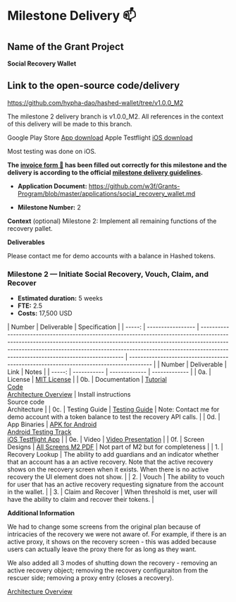 # Milestone Delivery :mailbox:

## Name of the Grant Project

**Social Recovery Wallet**

## Link to the open-source code/delivery

https://github.com/hypha-dao/hashed-wallet/tree/v1.0.0_M2

The milestone 2 delivery branch is v1.0.0_M2. All references in the context of this delivery will be made to this branch.

Google Play Store [App download](https://play.google.com/apps/internaltest/4701631300800602818)
Apple Testflight [iOS download](https://testflight.apple.com/join/NKhGqqxE)

Most testing was done on iOS.

**The [invoice form :pencil:](https://docs.google.com/forms/d/e/1FAIpQLSfmNYaoCgrxyhzgoKQ0ynQvnNRoTmgApz9NrMp-hd8mhIiO0A/viewform) has been filled out correctly for this milestone and the delivery is according to the official [milestone delivery guidelines](https://github.com/w3f/Grants-Program/blob/master/docs/milestone-deliverables-guidelines.md).**

- **Application Document:** https://github.com/w3f/Grants-Program/blob/master/applications/social_recovery_wallet.md

- **Milestone Number:** 2

**Context** (optional)
Milestone 2: Implement all remaining functions of the recovery pallet.

**Deliverables**

Please contact me for demo accounts with a balance in Hashed tokens.

### Milestone 2 — Initiate Social Recovery, Vouch, Claim, and Recover

- **Estimated duration:** 5 weeks
- **FTE:** 2.5
- **Costs:** 17,500 USD

| Number | Deliverable       | Specification                                                                                                                                                                                                                                                                                 |
| -----: | ----------------- | --------------------------------------------------------------------------------------------------------------------------------------------------------------------------------------------------------------------------------------------------------------------------------------------- | -------------------------------------------------------------------------------------- |
| Number | Deliverable       | Link                                                                                                                                                                                                                                                                                          | Notes                                                                                  |
| -----: | -----------       | -------------                                                                                                                                                                                                                                                                                 | -------------                                                                          |
|    0a. | License           | [MIT License](https://github.com/hypha-dao/hashed-wallet/blob/v1.0.0_M2/LICENSE)                                                                                                                                                                                                              |
|    0b. | Documentation     | [Tutorial](https://github.com/hypha-dao/hashed-wallet/blob/v1.0.0_M2/documentation/tutorial.md) <BR> [Code](https://github.com/hypha-dao/hashed-wallet/tree/v1.0.0_M2/) <BR> [Architecture Overview](https://github.com/hypha-dao/hashed-wallet/blob/v1.0.0_M2/documentation/architecture.md) | Install instructions <BR> Source code <BR> Architecture                                |
|    0c. | Testing Guide     | [Testing Guide](https://github.com/hypha-dao/hashed-wallet/blob/v1.0.0_M2/documentation/testing_guide.md)                                                                                                                                                                                     | Note: Contact me for demo account with a token balance to test the recovery API calls. |
|    0d. | App Binaries      | [APK for Android](https://github.com/hypha-dao/hashed-wallet/releases/tag/1.0.0_M2) <BR> [Android Testing Track](https://play.google.com/apps/internaltest/4701631300800602818) <BR> [iOS Testflight App](https://testflight.apple.com/join/NKhGqqxE)                                         |
|    0e. | Video             | [Video Presentation](https://github.com/hypha-dao/hashed-wallet/blob/v1.0.0_M2/documentation/videos/milestone_2_delivery.md)                                                                                                                                                                  |
|    0f. | Screen Designs    | [All Screens M2 PDF](https://github.com/hypha-dao/hashed-wallet/raw/v1.0.0_M2/documentation/Milestone%202%20Screens.pdf)                                                                                                                                                                      | Not part of M2 but for completeness                                                    |
|     1. | Recovery Lookup   | The ability to add guardians and an indicator whether that an account has a an active recovery. Note that the active recovery shows on the recovery screen when it exists. When there is no active recovery the UI element does not show.                                                     |
|     2. | Vouch             | The ability to vouch for user that has an active recovery requesting signature from the account in the wallet.                                                                                                                                                                                |
|     3. | Claim and Recover | When threshold is met, user will have the ability to claim and recover their tokens.                                                                                                                                                                                                          |

**Additional Information**

We had to change some screens from the original plan because of intricacies of the recovery we were not aware of. For example, if there is an active proxy, it shows on the recovery screen - this was added because users can actually leave the proxy there for as long as they want.

We also added all 3 modes of shutting down the recovery - removing an active recovery object; removing the recovery configuraiton from the rescuer side; removing a proxy entry (closes a recovery).

[Architecture Overview](https://github.com/hypha-dao/hashed-wallet/blob/v1.0.0_M2/documentation/architecture.md)
